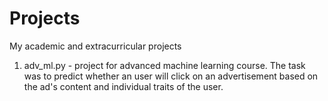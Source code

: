 # Projects
My academic and extracurricular projects

1. adv_ml.py - project for advanced machine learning course. The task was to predict whether an user will click on an advertisement based on the ad's content and individual traits of the user. 
